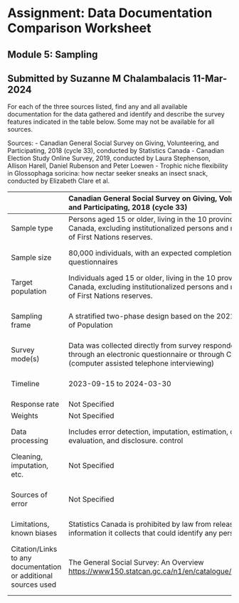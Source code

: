 # Assignment: Data Documentation Comparison Worksheet

## Module 5: Sampling
## Submitted by Suzanne M Chalambalacis 11-Mar-2024

For each of the three sources listed, find any and all available documentation for the data gathered and identify and describe the survey features indicated in the table below. Some may not be available for all sources.

Sources: - Canadian General Social Survey on Giving, Volunteering, and Participating, 2018 (cycle 33), conducted by Statistics Canada - Canadian Election Study Online Survey, 2019, conducted by Laura Stephenson, Allison Harell, Daniel Rubenson and Peter Loewen - Trophic niche flexibility in Glossophaga soricina: how nectar seeker sneaks an insect snack, conducted by Elizabeth Clare et al.

|                                                       | Canadian General Social Survey on Giving, Volunteering, and Participating, 2018 (cycle 33) | Canadian Election Study Online Survey, 2019 | Trophic niche flexibility in Glossophaga soricina: how nectar seeker sneaks an insect snack |
|----------------|:--------------------|----------------|---------------------|
| Sample type                                           |Persons aged 15 or older, living in the 10 provinces of Canada, excluding institutionalized persons and residents of First Nations reserves.                                                                                            |Online Survey: Non-probability online survey.; Phone Survey: RDD (Random Digit Dialing) internet survey                                             | Individual Glossophaga soricina bats captured in the Area de Conservación de Guanacaste, Costa Rica                                                                                             |
| Sample size                                           |80,000 individuals, with an expected completion of 32,000 questionnaires                                                                                            |Online Survey: CPS - 37,822 & PES - 10,337; Phone Survey: CPS - 4,021 & PES - 2,889                                             |112 Glossophaga soricina bats were caught                                                                                             |
| Target population                                     |Individuals aged 15 or older, living in the 10 provinces of Canada, excluding institutionalized persons and residents of First Nations reserves.                                                                                            |Canadians from across the country                                             |Glossophaga soricina bats in the Area de Conservación de Guanacaste, Costa Rica                                                                                             |
| Sampling frame                                        |A stratified two-phase design based on the 2021 Census of Population                                                                                            |Online Survey: Non-probability online sampling; Phone Survey: RDD (Random Digit Dialing) internet sampling                                             | The Area de Conservación de Guanacaste, Costa Rica, where the bats were captured                                                                                             |
| Survey mode(s)                                        |Data was collected directly from survey respondents either through an electronic questionnaire or through CATI (computer assisted telephone interviewing)                                                                                            |Online Survey: online platform; Phone Survey: RDD (Random Digit Dialing) on the internet                                             |Behavioral experiments in a controlled flight room and molecular analysis on DNA extracted, PCR, and sequencing                                                                                             |
| Timeline                                              |2023-09-15 to 2024-03-30                                                                                            |Two waves: CPS during the campaign period and PES after the election on 21-Oct-2019                                             |7-week period from late May to early July 2009                                                                               |
| Response rate                                         |Not Specified                                                                                            |Not Specified                                             |Not Specified                                                                                               |Not Specified 
| Weights                                               |Not Specified                                                                                            |Not Specified                                             |Not Specified                                                                                             |
| Data processing                                       |Includes error detection, imputation, estimation, quality evaluation, and disclosure. control                                                                                            |Online platform allowed for the implementation of complex designs                                             |Sequences obtained from molecular analysis were edited; a neighbor-joining tree was also constructed; surface area measurements of prey items were made                                                                                         |
| Cleaning, imputation, etc.                            |Not Specified                                                                                            |Not Specified                                             |Included sequence editing, alignment, and tree construction for molecular analysis                                                                                             |
| Sources of error                                      |Not Specified                                                                                           |Not Specified                                             |Potential errors in sequence identification and consideration of certain identifications as preliminary hypotheses were noted by the authors and  behavioral experiments were conducted in a controlled environment                                                                                             |
| Limitations, known biases                             |Statistics Canada is prohibited by law from releasing any information it collects that could identify any person                                                                                            |Not Specified                                             |Identification of prey species relied on available reference sequences as some could not be identified                                                                                             |
| Citation/Links to any documentation or additional sources used |The General Social Survey: An Overview https://www150.statcan.gc.ca/n1/en/catalogue/89F0115X                                                                                            |Stephenson, Laura B; Harell, Allison; Rubenson, Daniel; Loewen, Peter John, 2020, “2019 Canadian Election Study – Online Survey”, https://doi.org/10.7910/DVN/DUS88V, Harvard Dataverse, V1                                             |Trophic niche flexibility in Glossophaga soricina: how a nectar seeker sneaks an insect snack https://besjournals.onlinelibrary.wiley.com/doi/10.1111/1365-2435.12192                                                                                             |